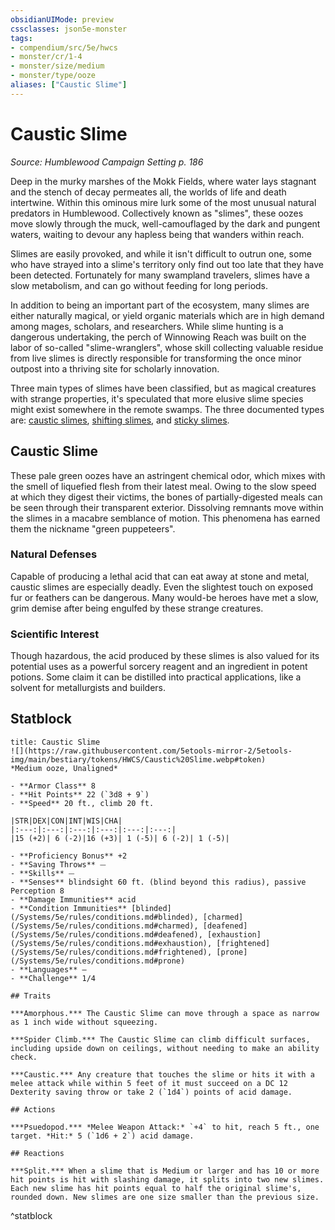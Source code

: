 ```yaml
---
obsidianUIMode: preview
cssclasses: json5e-monster
tags:
- compendium/src/5e/hwcs
- monster/cr/1-4
- monster/size/medium
- monster/type/ooze
aliases: ["Caustic Slime"]
---
```

# Caustic Slime
*Source: Humblewood Campaign Setting p. 186*  

Deep in the murky marshes of the Mokk Fields, where water lays stagnant and the stench of decay permeates all, the worlds of life and death intertwine. Within this ominous mire lurk some of the most unusual natural predators in Humblewood. Collectively known as "slimes", these oozes move slowly through the muck, well-camouflaged by the dark and pungent waters, waiting to devour any hapless being that wanders within reach.

Slimes are easily provoked, and while it isn't difficult to outrun one, some who have strayed into a slime's territory only find out too late that they have been detected. Fortunately for many swampland travelers, slimes have a slow metabolism, and can go without feeding for long periods.

In addition to being an important part of the ecosystem, many slimes are either naturally magical, or yield organic materials which are in high demand among mages, scholars, and researchers. While slime hunting is a dangerous undertaking, the perch of Winnowing Reach was built on the labor of so-called "slime-wranglers", whose skill collecting valuable residue from live slimes is directly responsible for transforming the once minor outpost into a thriving site for scholarly innovation.

Three main types of slimes have been classified, but as magical creatures with strange properties, it's speculated that more elusive slime species might exist somewhere in the remote swamps. The three documented types are: [caustic slimes](/Systems/5e/bestiary/ooze/caustic-slime-hwcs.md), [shifting slimes](/Systems/5e/bestiary/ooze/shifting-slime-hwcs.md), and [sticky slimes](/Systems/5e/bestiary/ooze/sticky-slime-hwcs.md).

## Caustic Slime

These pale green oozes have an astringent chemical odor, which mixes with the smell of liquefied flesh from their latest meal. Owing to the slow speed at which they digest their victims, the bones of partially-digested meals can be seen through their transparent exterior. Dissolving remnants move within the slimes in a macabre semblance of motion. This phenomena has earned them the nickname "green puppeteers".

### Natural Defenses

Capable of producing a lethal acid that can eat away at stone and metal, caustic slimes are especially deadly. Even the slightest touch on exposed fur or feathers can be dangerous. Many would-be heroes have met a slow, grim demise after being engulfed by these strange creatures.

### Scientific Interest

Though hazardous, the acid produced by these slimes is also valued for its potential uses as a powerful sorcery reagent and an ingredient in potent potions. Some claim it can be distilled into practical applications, like a solvent for metallurgists and builders.

## Statblock

```ad-statblock
title: Caustic Slime
![](https://raw.githubusercontent.com/5etools-mirror-2/5etools-img/main/bestiary/tokens/HWCS/Caustic%20Slime.webp#token)
*Medium ooze, Unaligned*

- **Armor Class** 8
- **Hit Points** 22 (`3d8 + 9`)
- **Speed** 20 ft., climb 20 ft.

|STR|DEX|CON|INT|WIS|CHA|
|:---:|:---:|:---:|:---:|:---:|:---:|
|15 (+2)| 6 (-2)|16 (+3)| 1 (-5)| 6 (-2)| 1 (-5)|

- **Proficiency Bonus** +2
- **Saving Throws** ⏤
- **Skills** ⏤
- **Senses** blindsight 60 ft. (blind beyond this radius), passive Perception 8
- **Damage Immunities** acid
- **Condition Immunities** [blinded](/Systems/5e/rules/conditions.md#blinded), [charmed](/Systems/5e/rules/conditions.md#charmed), [deafened](/Systems/5e/rules/conditions.md#deafened), [exhaustion](/Systems/5e/rules/conditions.md#exhaustion), [frightened](/Systems/5e/rules/conditions.md#frightened), [prone](/Systems/5e/rules/conditions.md#prone)
- **Languages** —
- **Challenge** 1/4

## Traits

***Amorphous.*** The Caustic Slime can move through a space as narrow as 1 inch wide without squeezing.

***Spider Climb.*** The Caustic Slime can climb difficult surfaces, including upside down on ceilings, without needing to make an ability check.

***Caustic.*** Any creature that touches the slime or hits it with a melee attack while within 5 feet of it must succeed on a DC 12 Dexterity saving throw or take 2 (`1d4`) points of acid damage.

## Actions

***Psuedopod.*** *Melee Weapon Attack:* `+4` to hit, reach 5 ft., one target. *Hit:* 5 (`1d6 + 2`) acid damage.

## Reactions

***Split.*** When a slime that is Medium or larger and has 10 or more hit points is hit with slashing damage, it splits into two new slimes. Each new slime has hit points equal to half the original slime's, rounded down. New slimes are one size smaller than the previous size.
```
^statblock